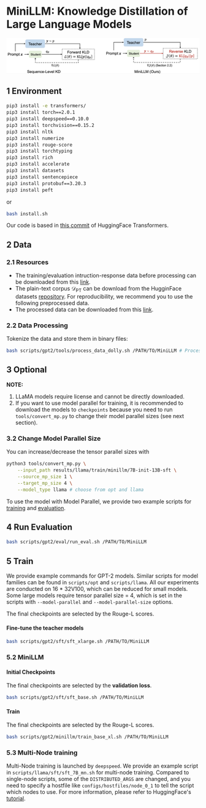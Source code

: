 # MiniLLM: Knowledge Distillation of Large Language Models

![Method](./figures/method.png)
## 1 Environment
```bash
pip3 install -e transformers/
pip3 install torch==2.0.1
pip3 install deepspeed==0.10.0
pip3 install torchvision==0.15.2
pip3 install nltk
pip3 install numerize
pip3 install rouge-score
pip3 install torchtyping
pip3 install rich
pip3 install accelerate
pip3 install datasets
pip3 install sentencepiece
pip3 install protobuf==3.20.3
pip3 install peft
```
or
```bash
bash install.sh
```

Our code is based in [this commit](https://github.com/huggingface/transformers/commit/85fde09c97213bf7e8625f83096bb2a9e183f987) of HuggingFace Transformers.

## 2 Data
### 2.1 Resources
+ The training/evaluation intruction-response data before processing can be downloaded from this [link](https://conversationhub.blob.core.windows.net/beit-share-public/MiniLLM/data.tar?sv=2021-10-04&st=2023-06-08T11%3A16%3A02Z&se=2033-06-09T11%3A16%3A00Z&sr=c&sp=r&sig=N4pfCVmSeq4L4tS8QbrFVsX6f6q844eft8xSuXdxU48%3D).
+ The plain-text corpus $\mathcal{D}_\text{PT}$ can be download from the HugginFace datasets [repository](https://huggingface.co/datasets/openwebtext). For reproducibility, we recommend you to use the following preprocessed data.
+ The processed data can be downloaded from this [link](https://conversationhub.blob.core.windows.net/beit-share-public/MiniLLM/processed_data.tar?sv=2021-10-04&st=2023-06-08T11%3A16%3A02Z&se=2033-06-09T11%3A16%3A00Z&sr=c&sp=r&sig=N4pfCVmSeq4L4tS8QbrFVsX6f6q844eft8xSuXdxU48%3D).


### 2.2 Data Processing

Tokenize the data and store them in binary files:
```bash
bash scripts/gpt2/tools/process_data_dolly.sh /PATH/TO/MiniLLM # Process Dolly Train / Validation Data
```

## 3 Optional
**NOTE:** 
1. LLaMA models require license and cannot be directly downloaded. 
2. If you want to use model parallel for training, it is recommended to download the models to `checkpoints` because you need to run `tools/convert_mp.py` to change their model parallel sizes (see next section).

### 3.2 Change Model Parallel Size
You can increase/decrease the tensor parallel sizes with
```bash
python3 tools/convert_mp.py \
    --input_path results/llama/train/minillm/7B-init-13B-sft \
    --source_mp_size 1 \
    --target_mp_size 4 \
    --model_type llama # choose from opt and llama
```
To use the model with Model Parallel, we provide two example scripts for [training](https://github.com/microsoft/LMOps/tree/main/minillm/scripts/llama/sft/sft_7B_mp4.sh) and [evaluation](https://github.com/microsoft/LMOps/tree/main/minillm/scripts/llama/sft/eval_main_dolly_mp4.sh).

## 4 Run Evaluation
```bash
bash scripts/gpt2/eval/run_eval.sh /PATH/TO/MiniLLM
```

## 5 Train
We provide example commands for GPT-2 models. Similar scripts for model families can be found in `scripts/opt` and `scripts/llama`. All our experiments are conducted on 16 \* 32V100, which can be reduced for small models.
Some large models require tensor parallel size = 4, which is set in the scripts with `--model-parallel` and `--model-parallel-size` options.

The final checkpoints are selected by the Rouge-L scores.
#### Fine-tune the teacher models
```bash
bash scripts/gpt2/sft/sft_xlarge.sh /PATH/TO/MiniLLM
```

### 5.2 MiniLLM
#### Initial Checkpoints
The final checkpoints are selected by the **validation loss**.
```bash
bash scripts/gpt2/sft/sft_base.sh /PATH/TO/MiniLLM
```

#### Train
The final checkpoints are selected by the Rouge-L scores.
```bash
bash scripts/gpt2/minillm/train_base_xl.sh /PATH/TO/MiniLLM
```

### 5.3 Multi-Node training
Multi-Node training is launched by `deepspeed`. We provide an example script in `scripts/llama/sft/sft_7B_mn.sh` for multi-node training. Compared to single-node scripts, some of the `DISTRIBUTED_ARGS` are changed, and you need to specify a hostfile like `configs/hostfiles/node_0_1` to tell the script which nodes to use. For more information, please refer to HuggingFace's [tutorial](https://huggingface.co/docs/transformers/main_classes/deepspeed#the-deepspeed-launcher).